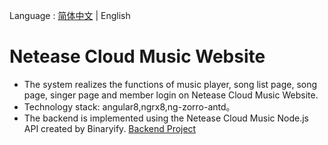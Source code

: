 Language : [简体中文](./README.md) | English

# Netease Cloud Music Website

- The system realizes the functions of music player, song list page, song page, singer page and member login on Netease Cloud Music Website.
- Technology stack: angular8,ngrx8,ng-zorro-antd。
- The backend is implemented using the Netease Cloud Music Node.js API created by Binaryify.
  [Backend Project](https://github.com/Binaryify/NeteaseCloudMusicApi)
